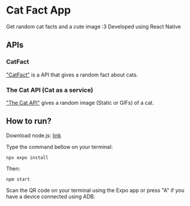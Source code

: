 # Cat Fact App
Get random cat facts and a cute image :3
Developed using React Native

## APIs
### CatFact
<a href="https://catfact.ninja/">"CatFact"</a> is a API that gives a random fact about cats.

### The Cat API (Cat as a service)
<a href="https://thecatapi.com/">"The Cat API"</a> gives a random image (Static or GIFs) of a cat.

## How to run?
Download node.js: <a href="https://nodejs.org/en">link</a>

Type the command bellow on your terminal:

```
npx expo install
```

Then:

```
npm start
```

Scan the QR code on your terminal using the Expo app or press "A" if you have a device connected using ADB.